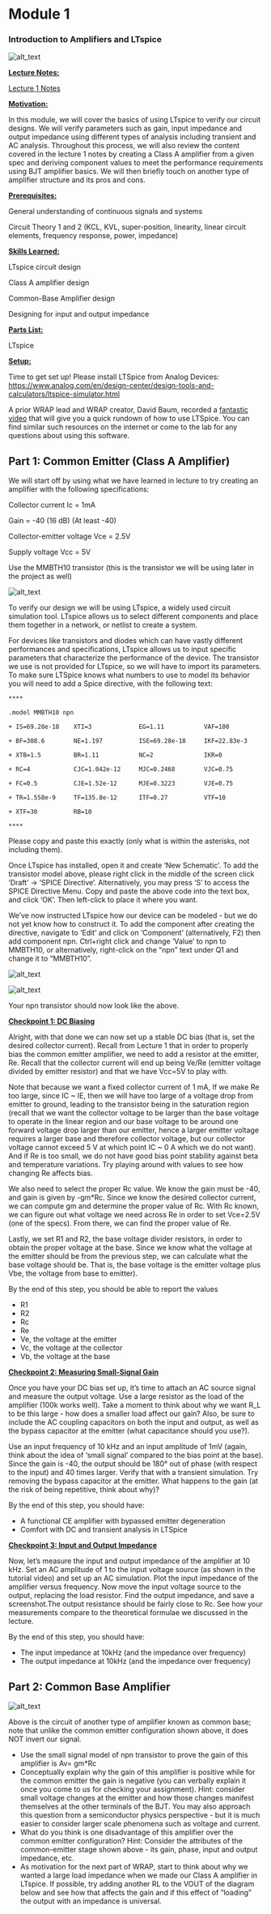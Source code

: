 # Module 1

### Introduction to Amplifiers and LTspice

![alt_text](images/image2.png "image_tooltip")

**<ins>Lecture Notes:</ins>**

[Lecture 1 Notes](https://drive.google.com/file/d/1UlqseA_aiCYNR1isKwwh8ZNgZEOqVJPT/view?usp=sharing)

**<ins>Motivation:</ins>**

In this module, we will cover the basics of using LTspice to verify our circuit designs. We will verify parameters such as gain, input impedance and output impedance using different types of analysis including transient and AC analysis. Throughout this process, we will also review the content covered in the lecture 1 notes by creating a Class A amplifier from a given spec and deriving component values to meet the performance requirements using BJT amplifier basics. We will then briefly touch on another type of amplifier structure and its pros and cons.

**<ins>Prerequisites:</ins>**

General understanding of continuous signals and systems

Circuit Theory 1 and 2 (KCL, KVL, super-position, linearity, linear circuit elements, frequency response, power, impedance)

**<ins>Skills Learned:</ins>**

LTspice circuit design

Class A amplifier design

Common-Base Amplifier design

Designing for input and output impedance

**<ins>Parts List:</ins>**

LTspice

**<ins>Setup:</ins>**

Time to get set up! Please install LTSpice from Analog Devices: https://www.analog.com/en/design-center/design-tools-and-calculators/ltspice-simulator.html

A prior WRAP lead and WRAP creator, David Baum, recorded a [fantastic video](https://www.youtube.com/watch?v=OwtuRsOh_rc) that will give you a quick rundown of how to use LTSpice. You can find similar such resources on the internet or come to the lab for any questions about using this software.

## Part 1: Common Emitter (Class A Amplifier)

We will start off by using what we have learned in lecture to try creating an amplifier with the following specifications:

Collector current Ic = 1mA

Gain = -40 (16 dB) (At least -40)

Collector-emitter voltage Vce = 2.5V

Supply voltage Vcc = 5V

Use the MMBTH10 transistor (this is the transistor we will be using later in the project as well)

![alt_text](images/image4.png "image_tooltip")

To verify our design we will be using LTspice, a widely used circuit simulation tool. LTspice allows us to select different components and place them together in a network, or netlist to create a system.

For devices like transistors and diodes which can have vastly different performances and specifications, LTspice allows us to input specific parameters that characterize the performance of the device. The transistor we use is not provided for LTspice, so we will have to import its parameters. To make sure LTSpice knows what numbers to use to model its behavior you will need to add a Spice directive, with the following text:

    ****

    .model MMBTH10 npn

    + IS=69.28e-18    XTI=3             EG=1.11           VAF=100

    + BF=308.6        NE=1.197          ISE=69.28e-18     IKF=22.83e-3

    + XTB=1.5         BR=1.11           NC=2              IKR=0

    + RC=4            CJC=1.042e-12     MJC=0.2468        VJC=0.75

    + FC=0.5          CJE=1.52e-12      MJE=0.3223        VJE=0.75

    + TR=1.558e-9     TF=135.8e-12      ITF=0.27          VTF=10

    + XTF=30          RB=10

    ****

Please copy and paste this exactly (only what is within the asterisks, not including them).

Once LTspice has installed, open it and create ‘New Schematic’. To add the transistor model above, please right click in the middle of the screen click ‘Draft’ -> ‘SPICE Directive’. Alternatively, you may press ‘S’ to access the SPICE Directive Menu. Copy and paste the above code into the text box, and click ‘OK’. Then left-click to place it where you want.

We’ve now instructed LTspice how our device can be modeled - but we do not yet know how to construct it. To add the component after creating the directive, navigate to ‘Edit’ and click on ‘Component’ (alternatively, F2) then add component npn. Ctrl+right click and change ‘Value’ to npn to MMBTH10, or alternatively, right-click on the “npn” text under Q1 and change it to “MMBTH10”.

![alt_text](images/image5.png "image_tooltip")

![alt_text](images/image3.png "image_tooltip")

Your npn transistor should now look like the above.

**<ins>Checkpoint 1: DC Biasing</ins>**

Alright, with that done we can now set up a stable DC bias (that is, set the desired collector current). Recall from Lecture 1 that in order to properly bias the common emitter amplifier, we need to add a resistor at the emitter, Re. Recall that the collector current will end up being Ve/Re (emitter voltage divided by emitter resistor) and that we have Vcc=5V to play with.

Note that because we want a fixed collector current of 1 mA, If we make Re too large, since IC ~ IE, then we will have too large of a voltage drop from emitter to ground, leading to the transistor being in the saturation region (recall that we want the collector voltage to be larger than the base voltage to operate in the linear region and our base voltage to be around one forward voltage drop larger than our emitter, hence a larger emitter voltage requires a larger base and therefore collector voltage, but our collector voltage cannot exceed 5 V at which point IC ~ 0 A which we do not want). And if Re is too small, we do not have good bias point stability against beta and temperature variations. Try playing around with values to see how changing Re affects bias.

We also need to select the proper Rc value. We know the gain must be -40, and gain is given by -gm\*Rc. Since we know the desired collector current, we can compute gm and determine the proper value of Rc. With Rc known, we can figure out what voltage we need across Re in order to set Vce=2.5V (one of the specs). From there, we can find the proper value of Re.

Lastly, we set R1 and R2, the base voltage divider resistors, in order to obtain the proper voltage at the base. Since we know what the voltage at the emitter should be from the previous step, we can calculate what the base voltage should be. That is, the base voltage is the emitter voltage plus Vbe, the voltage from base to emitter).

By the end of this step, you should be able to report the values

- R1
- R2
- Rc
- Re
- Ve, the voltage at the emitter
- Vc, the voltage at the collector
- Vb, the voltage at the base

**<ins>Checkpoint 2: Measuring Small-Signal Gain</ins>**

Once you have your DC bias set up, it’s time to attach an AC source signal and measure the output voltage. Use a large resistor as the load of the amplifier (100k works well). Take a moment to think about why we want R_L to be this large - how does a smaller load affect our gain? Also, be sure to include the AC coupling capacitors on both the input and output, as well as the bypass capacitor at the emitter (what capacitance should you use?).

Use an input frequency of 10 kHz and an input amplitude of 1mV (again, think about the idea of ‘small signal’ compared to the bias point at the base). Since the gain is -40, the output should be 180° out of phase (with respect to the input) and 40 times larger. Verify that with a transient simulation. Try removing the bypass capacitor at the emitter. What happens to the gain (at the risk of being repetitive, think about why)?

By the end of this step, you should have:

- A functional CE amplifier with bypassed emitter degeneration
- Comfort with DC and transient analysis in LTSpice

**<ins>Checkpoint 3: Input and Output Impedance</ins>**

Now, let’s measure the input and output impedance of the amplifier at 10 kHz. Set an AC amplitude of 1 to the input voltage source (as shown in the tutorial video) and set up an AC simulation. Plot the input impedance of the amplifier versus frequency. Now move the input voltage source to the output, replacing the load resistor. Find the output impedance, and save a screenshot.The output resistance should be fairly close to Rc. See how your measurements compare to the theoretical formulae we discussed in the lecture.

By the end of this step, you should have:

- The input impedance at 10kHz (and the impedance over frequency)
- The output impedance at 10kHz (and the impedance over frequency)

## Part 2: Common Base Amplifier

![alt_text](images/image1.png "image_tooltip")

Above is the circuit of another type of amplifier known as common base; note that unlike the common emitter configuration shown above, it does NOT invert our signal.

- Use the small signal model of npn transistor to prove the gain of this amplifier is Av= gm\*Rc
- Conceptually explain why the gain of this amplifier is positive while for the common emitter the gain is negative (you can verbally explain it once you come to us for checking your assignment). Hint: consider small voltage changes at the emitter and how those changes manifest themselves at the other terminals of the BJT. You may also approach this question from a semiconductor physics perspective - but it is much easier to consider larger scale phenomena such as voltage and current.
- What do you think is one disadvantage of this amplifier over the common emitter configuration? Hint: Consider the attributes of the common-emitter stage shown above - its gain, phase, input and output impedance, etc.
- As motivation for the next part of WRAP, start to think about why we wanted a large load impedance when we made our Class A amplifier in LTspice. If possible, try adding another RL to the VOUT of the diagram below and see how that affects the gain and if this effect of “loading” the output with an impedance is universal.
